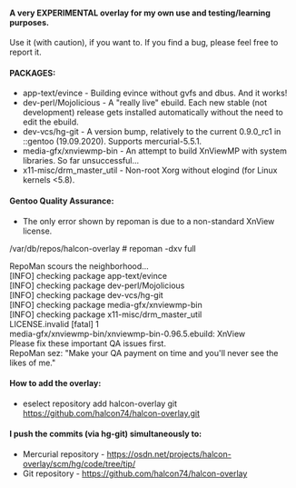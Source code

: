 #### A very EXPERIMENTAL overlay for my own use and testing/learning purposes.

Use it (with caution), if you want to.
If you find a bug, please feel free to report it.

#### PACKAGES:

* app-text/evince - Building evince without gvfs and dbus. And it works!
* dev-perl/Mojolicious - A "really live" ebuild. Each new stable (not development) release gets installed automatically without the need to edit the ebuild.
* dev-vcs/hg-git - A version bump, relatively to the current 0.9.0_rc1 in ::gentoo (19.09.2020). Supports mercurial-5.5.1.
* media-gfx/xnviewmp-bin - An attempt to build XnViewMP with system libraries. So far unsuccessful...
* x11-misc/drm_master_util - Non-root Xorg without elogind (for Linux kernels <5.8).

#### Gentoo Quality Assurance:

* The only error shown by repoman is due to a non-standard XnView license.  
  
/var/db/repos/halcon-overlay # repoman -dxv full  
  
RepoMan scours the neighborhood...  
[INFO] checking package app-text/evince  
[INFO] checking package dev-perl/Mojolicious  
[INFO] checking package dev-vcs/hg-git  
[INFO] checking package media-gfx/xnviewmp-bin  
[INFO] checking package x11-misc/drm_master_util  
  LICENSE.invalid [fatal]       1  
   media-gfx/xnviewmp-bin/xnviewmp-bin-0.96.5.ebuild: XnView  
Please fix these important QA issues first.  
RepoMan sez: "Make your QA payment on time and you'll never see the likes of me."  

#### How to add the overlay:

* eselect repository add halcon-overlay git https://github.com/halcon74/halcon-overlay.git

#### I push the commits (via hg-git) simultaneously to:

* Mercurial repository - https://osdn.net/projects/halcon-overlay/scm/hg/code/tree/tip/
* Git repository - https://github.com/halcon74/halcon-overlay
